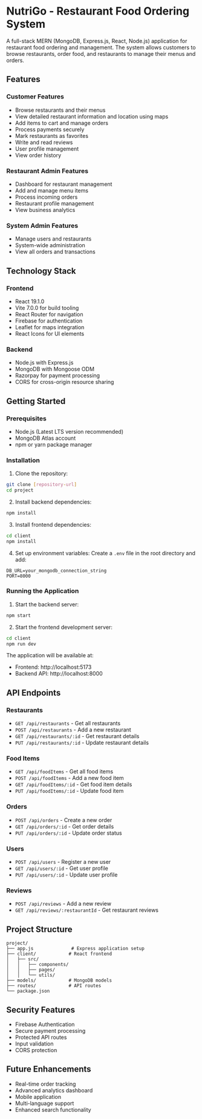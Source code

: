 # NutriGo - Restaurant Food Ordering System

A full-stack MERN (MongoDB, Express.js, React, Node.js) application for restaurant food ordering and management. The system allows customers to browse restaurants, order food, and restaurants to manage their menus and orders.

## Features

### Customer Features
- Browse restaurants and their menus
- View detailed restaurant information and location using maps
- Add items to cart and manage orders
- Process payments securely
- Mark restaurants as favorites
- Write and read reviews
- User profile management
- View order history

### Restaurant Admin Features
- Dashboard for restaurant management
- Add and manage menu items
- Process incoming orders
- Restaurant profile management
- View business analytics

### System Admin Features
- Manage users and restaurants
- System-wide administration
- View all orders and transactions

## Technology Stack

### Frontend
- React 19.1.0
- Vite 7.0.0 for build tooling
- React Router for navigation
- Firebase for authentication
- Leaflet for maps integration
- React Icons for UI elements

### Backend
- Node.js with Express.js
- MongoDB with Mongoose ODM
- Razorpay for payment processing
- CORS for cross-origin resource sharing

## Getting Started

### Prerequisites
- Node.js (Latest LTS version recommended)
- MongoDB Atlas account
- npm or yarn package manager

### Installation

1. Clone the repository:
```bash
git clone [repository-url]
cd project
```

2. Install backend dependencies:
```bash
npm install
```

3. Install frontend dependencies:
```bash
cd client
npm install
```

4. Set up environment variables:
Create a `.env` file in the root directory and add:
```
DB_URL=your_mongodb_connection_string
PORT=8000
```

### Running the Application

1. Start the backend server:
```bash
npm start
```

2. Start the frontend development server:
```bash
cd client
npm run dev
```

The application will be available at:
- Frontend: http://localhost:5173
- Backend API: http://localhost:8000

## API Endpoints

### Restaurants
- `GET /api/restaurants` - Get all restaurants
- `POST /api/restaurants` - Add a new restaurant
- `GET /api/restaurants/:id` - Get restaurant details
- `PUT /api/restaurants/:id` - Update restaurant details

### Food Items
- `GET /api/foodItems` - Get all food items
- `POST /api/foodItems` - Add a new food item
- `GET /api/foodItems/:id` - Get food item details
- `PUT /api/foodItems/:id` - Update food item

### Orders
- `POST /api/orders` - Create a new order
- `GET /api/orders/:id` - Get order details
- `PUT /api/orders/:id` - Update order status

### Users
- `POST /api/users` - Register a new user
- `GET /api/users/:id` - Get user profile
- `PUT /api/users/:id` - Update user profile

### Reviews
- `POST /api/reviews` - Add a new review
- `GET /api/reviews/:restaurantId` - Get restaurant reviews

## Project Structure
```
project/
├── app.js              # Express application setup
├── client/            # React frontend
│   ├── src/
│   │   ├── components/
│   │   ├── pages/
│   │   └── utils/
├── models/            # MongoDB models
├── routes/            # API routes
└── package.json
```

## Security Features
- Firebase Authentication
- Secure payment processing
- Protected API routes
- Input validation
- CORS protection

## Future Enhancements
- Real-time order tracking
- Advanced analytics dashboard
- Mobile application
- Multi-language support
- Enhanced search functionality
